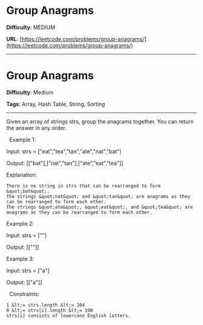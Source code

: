 # Group Anagrams

**Difficulty**: MEDIUM

**URL**: [https://leetcode.com/problems/group-anagrams/](https://leetcode.com/problems/group-anagrams/)

---

# Group Anagrams

**Difficulty**: Medium

**Tags**: Array, Hash Table, String, Sorting

---

Given an array of strings strs, group the anagrams together. You can return the answer in any order.

&nbsp;
Example 1:


Input: strs = [&quot;eat&quot;,&quot;tea&quot;,&quot;tan&quot;,&quot;ate&quot;,&quot;nat&quot;,&quot;bat&quot;]

Output: [[&quot;bat&quot;],[&quot;nat&quot;,&quot;tan&quot;],[&quot;ate&quot;,&quot;eat&quot;,&quot;tea&quot;]]

Explanation:


	There is no string in strs that can be rearranged to form &quot;bat&quot;.
	The strings &quot;nat&quot; and &quot;tan&quot; are anagrams as they can be rearranged to form each other.
	The strings &quot;ate&quot;, &quot;eat&quot;, and &quot;tea&quot; are anagrams as they can be rearranged to form each other.



Example 2:


Input: strs = [&quot;&quot;]

Output: [[&quot;&quot;]]


Example 3:


Input: strs = [&quot;a&quot;]

Output: [[&quot;a&quot;]]


&nbsp;
Constraints:


	1 &lt;= strs.length &lt;= 104
	0 &lt;= strs[i].length &lt;= 100
	strs[i] consists of lowercase English letters.




